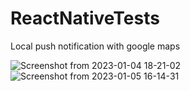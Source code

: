 # ReactNativeTests

Local push notification with google maps


![Screenshot from 2023-01-04 18-21-02](https://user-images.githubusercontent.com/60085936/210601309-f1c676f4-8d46-4fb3-87a7-bae0576a8382.png)
![Screenshot from 2023-01-05 16-14-31](https://user-images.githubusercontent.com/60085936/210800708-bac8c09c-c0c1-4e57-a0d5-e6ad1440f4e8.png)
